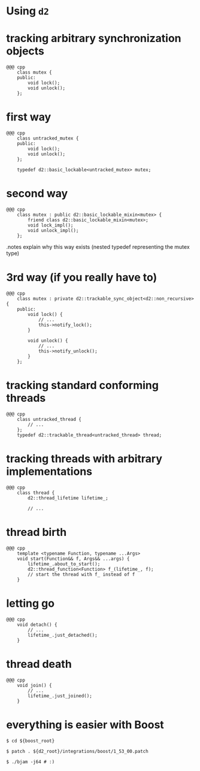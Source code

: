 <!SLIDE subsection>
# Using `d2`


<!SLIDE>
# tracking arbitrary synchronization objects

    @@@ cpp
        class mutex {
        public:
            void lock();
            void unlock();
        };


<!SLIDE>
# first way

    @@@ cpp
        class untracked_mutex {
        public:
            void lock();
            void unlock();
        };

        typedef d2::basic_lockable<untracked_mutex> mutex;


<!SLIDE>
# second way

    @@@ cpp
        class mutex : public d2::basic_lockable_mixin<mutex> {
            friend class d2::basic_lockable_mixin<mutex>;
            void lock_impl();
            void unlock_impl();
        };

.notes explain why this way exists (nested typedef representing the mutex type)


<!SLIDE>
# 3rd way (if you really have to)

    @@@ cpp
        class mutex : private d2::trackable_sync_object<d2::non_recursive> {
        public:
            void lock() {
                // ...
                this->notify_lock();
            }

            void unlock() {
                // ...
                this->notify_unlock();
            }
        };


<!SLIDE>
# tracking standard conforming threads

    @@@ cpp
        class untracked_thread {
            // ...
        };
        typedef d2::trackable_thread<untracked_thread> thread;


<!SLIDE>
# tracking threads with arbitrary implementations

    @@@ cpp
        class thread {
            d2::thread_lifetime lifetime_;

            // ...


<!SLIDE>
# thread birth

    @@@ cpp
        template <typename Function, typename ...Args>
        void start(Function&& f, Args&& ...args) {
            lifetime_.about_to_start();
            d2::thread_function<Function> f_(lifetime_, f);
            // start the thread with f_ instead of f
        }


<!SLIDE>
# letting go

    @@@ cpp
        void detach() {
            // ...
            lifetime_.just_detached();
        }


<!SLIDE>
# thread death

    @@@ cpp
        void join() {
            // ...
            lifetime_.just_joined();
        }


<!SLIDE commandline>
# everything is easier with Boost

    $ cd ${boost_root}

    $ patch . ${d2_root}/integrations/boost/1_53_00.patch

    $ ./bjam -j64 # :)
